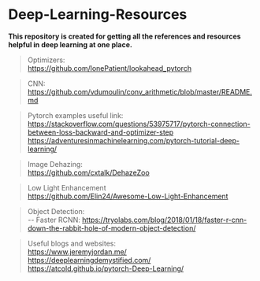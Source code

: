 # Deep-Learning-Resources
**This repository is created for getting all the references and resources helpful in deep learning at one place.**  
> Optimizers:  
https://github.com/lonePatient/lookahead_pytorch  

> CNN:  
https://github.com/vdumoulin/conv_arithmetic/blob/master/README.md  

> Pytorch examples useful link:  
https://stackoverflow.com/questions/53975717/pytorch-connection-between-loss-backward-and-optimizer-step  
https://adventuresinmachinelearning.com/pytorch-tutorial-deep-learning/  

> Image Dehazing:  
https://github.com/cxtalk/DehazeZoo  

> Low Light Enhancement  
https://github.com/Elin24/Awesome-Low-Light-Enhancement

> Object Detection:  
-- Faster RCNN: https://tryolabs.com/blog/2018/01/18/faster-r-cnn-down-the-rabbit-hole-of-modern-object-detection/  

> Useful blogs and websites:  
https://www.jeremyjordan.me/  
https://deeplearningdemystified.com/  
https://atcold.github.io/pytorch-Deep-Learning/  
